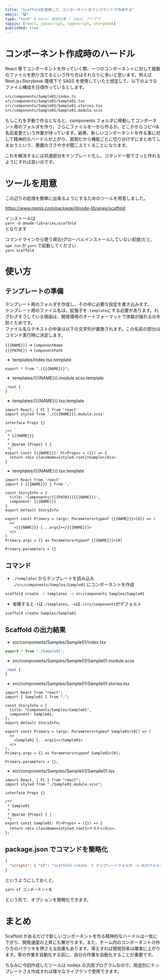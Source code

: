 ```yaml
---
title: "Scaffoldを使用して、コンポーネントをワンコマンドで作成する"
emoji: "😸"
type: "tech" # tech: 技術記事 / idea: アイデア
topics: [react, javascript, typescript, storybook]
published: true
---
```


# コンポーネント作成時のハードル

React 等でコンポーネントを作っていく際、一つのコンポーネントに対して複数のファイルを割り当てるという作り方はそれなりに多いと思います。例えば Next.js+Storybook 環境下で SASS を使用していたと想定して、以下のようなファイル構成を日頃作っているとします。

```sh
src/components/Sample01/index.ts
src/components/Sample01/Sample01.tsx
src/components/Sample01/Sample01.stories.tsx
src/components/Sample01/Sample01.module.scss
```

もしこれを手動で作るとなると、components フォルダに移動してコンポーネント用のフォルダを作り、さらにファイルを一から作るか、どこかからコピペ&名前変更という作業が待っています。結果、新しいコンポーネントを作る事に対して精神的なハードルが上がり、面倒だから機能ごとに切り分けずにまとめてしまおうという、悪魔のささやきが聞こえてくることになります。

これを解決するには共通部分をテンプレート化し、コマンド一発でさっと作れるようにすれば良いのです。

# ツールを用意

この辺りの処理を簡単に出来るようにするためのツールを用意しました。

https://www.npmjs.com/package/@node-libraries/scaffold

インストールは  
`yarn -D @node-libraries/scaffold`  
となります

コマンドラインから使う場合(グローバルインストールしていない前提)だと、`npm run` か `yarn` で起動してください  
`yarn scaffold`

# 使い方

## テンプレートの準備

テンプレート用のフォルダを作成し、その中に必要な設定を書き込みます。  
テンプレート用のファイル名は、拡張子を`.template`にする必要があります。わざわざそうしている理由は、開発環境のオートフォーマットで体裁が崩れるのを防ぐためです。  
ファイル名なテキストの中身は以下の文字列が置換されます。この名前の部分はコマンド実行時に決定します。

`{{{NAME}}}` -> `ComponentName`  
 `{{{PATH}}}` -> `ComponentPath`

- templates/index.tsx.template

```tsx
export * from "./{{{NAME}}}";
```

- templates/{{{NAME}}}.module.scss.template

```scss
.root {
}
```

- templates/{{{NAME}}}.tsx.template

```tsx
import React, { FC } from 'react'
import styled from './{{{NAME}}}.module.scss'

interface Props {}

/**
 * {{{NAME}}}
 *
 * @param {Props} { }
 */
export const {{{NAME}}}: FC<Props> = ({}) => {
  return <div className={styled.root}>Sample</div>
}
```

- templates/{{{NAME}}}.tsx.template

```tsx
import React from 'react'
import { {{{NAME}}} } from '.'

const StoryInfo = {
  title: 'Components/{{{PATH}}}{{{NAME}}}',
  component: {{{NAME}}}
}
export default StoryInfo

export const Primary = (args: Parameters<typeof {{{NAME}}}>[0]) => (
  <>
    <{{{NAME}}} {...args}></{{{NAME}}}>
  </>
)
Primary.args = {} as Parameters<typeof {{{NAME}}}>[0]

Primary.parameters = {}
```

## コマンド

- `./templates` からテンプレートを読み込み `./src/components/Samples/Sample01` にコンポーネントを作成

```sh
scaffold create -t templates -o src/components Samples/Sample01
```

- 省略すると`-t`は`./templates`、`-o`は`./src/components`がデフォルト

```sh
scaffold create Samples/Sample01
```

## Scaffold の出力結果

- src/components/Samples/Sample01/index.tsx

```ts
export * from "./Sample01";
```

- src/components/Samples/Sample01/Sample01.module.scss

```scss
.root {
}
```

- src/components/Samples/Sample01/Sample01.stories.tsx

```tsx
import React from "react";
import { Sample01 } from ".";

const StoryInfo = {
  title: "Components/Samples/Sample01",
  component: Sample01,
};
export default StoryInfo;

export const Primary = (args: Parameters<typeof Sample01>[0]) => (
  <>
    <Sample01 {...args}></Sample01>
  </>
);
Primary.args = {} as Parameters<typeof Sample01>[0];

Primary.parameters = {};
```

- src/components/Samples/Sample01/Sample01.tsx

```tsx
import React, { FC } from "react";
import styled from "./Sample01.module.scss";

interface Props {}

/**
 * Sample01
 *
 * @param {Props} { }
 */
export const Sample01: FC<Props> = ({}) => {
  return <div className={styled.root}>テスト</div>;
};
```

## package.json でコマンドを簡略化

```json
{
  "scripts": { "sf": "scaffold create -t テンプレートフォルダ -o 出力フォルダ" }
}
```

というようにしておくと、

```sh
yarn sf コンポーネント名
```

という形で、オプションを簡略化できます。

# まとめ

Scaffold があるだけで新しいコンポーネントを作る精神的なハードルは一気に下がり、開発速度の上昇にも繋がります。また、チーム内のコンポーネントの作り方のバラツキを押さえる効果もあります。導入すれば開発効率は確実に上がります。客の作業を自動化する前に、自分の作業を自動化することが重要です。

ちなみに今回作成したツールは nodejs の汎用プログラムなので、用途別にテンプレートさえ作成すれば様々なライブラリで使用できます。
